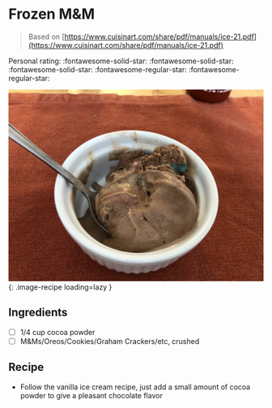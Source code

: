 <!-- Do not modify sections with "AUTO-*". They are updated by make.py -->

# Frozen M&M

> Based on [https://www.cuisinart.com/share/pdf/manuals/ice-21.pdf](https://www.cuisinart.com/share/pdf/manuals/ice-21.pdf)

<!-- rating=3; (User can specify rating on scale of 1-5) -->
<!-- AUTO-UserRating -->
Personal rating: :fontawesome-solid-star: :fontawesome-solid-star: :fontawesome-solid-star: :fontawesome-regular-star: :fontawesome-regular-star:
<!-- /AUTO-UserRating -->

<!-- name_image=frozen_m&m.jpeg; (User can specify image name if multiple exist) -->
<!-- AUTO-Image -->
![frozen_m&m.jpeg](./frozen_m&m.jpeg){: .image-recipe loading=lazy }
<!-- /AUTO-Image -->

## Ingredients

* [ ] 1/4 cup cocoa powder
* [ ] M&Ms/Oreos/Cookies/Graham Crackers/etc, crushed

## Recipe

* Follow the vanilla ice cream recipe, just add a small amount of cocoa powder to give a pleasant chocolate flavor
